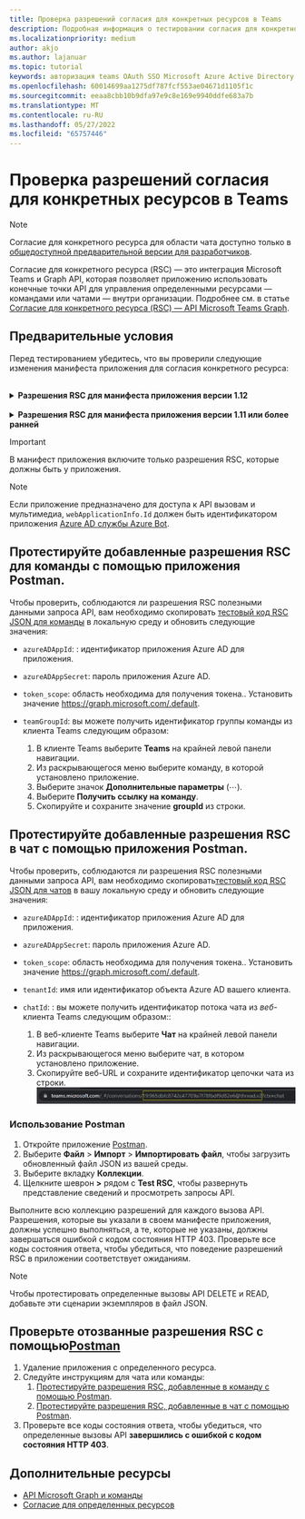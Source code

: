 ```yaml
---
title: Проверка разрешений согласия для конкретных ресурсов в Teams
description: Подробная информация о тестировании согласия для конкретного ресурса в Teams с использованием Postman с примерами кода
ms.localizationpriority: medium
author: akjo
ms.author: lajanuar
ms.topic: tutorial
keywords: авторизация teams OAuth SSO Microsoft Azure Active Directory (Azure AD) rsc Postman Graph
ms.openlocfilehash: 60014699aa1275df787fcf553ae04671d1105f1c
ms.sourcegitcommit: eeaa8cbb10b9dfa97e9c8e169e9940ddfe683a7b
ms.translationtype: MT
ms.contentlocale: ru-RU
ms.lasthandoff: 05/27/2022
ms.locfileid: "65757446"
---
```

# <a name="test-resource-specific-consent-permissions-in-teams"></a>Проверка разрешений согласия для конкретных ресурсов в Teams

> [!NOTE]
> Согласие для конкретного ресурса для области чата доступно только в [общедоступной предварительной версии для разработчиков](../../resources/dev-preview/developer-preview-intro.md).

Согласие для конкретного ресурса (RSC) — это интеграция Microsoft Teams и Graph API, которая позволяет приложению использовать конечные точки API для управления определенными ресурсами — командами или чатами — внутри организации. Подробнее см. в статье [Согласие для конкретного ресурса (RSC) — API Microsoft Teams Graph](resource-specific-consent.md).

## <a name="prerequisites"></a>Предварительные условия

Перед тестированием убедитесь, что вы проверили следующие изменения манифеста приложения для согласия конкретного ресурса:

<br>

<details>

<summary><b>Разрешения RSC для манифеста приложения версии 1.12</b></summary>

Добавьте в манифест приложения ключ [webApplicationInfo](../../resources/schema/manifest-schema.md#webapplicationinfo) со следующими значениями:

|Имя| Тип | Описание|
|---|---|---|
|`id` |String |Идентификатор приложения Azure AD Подробнее см. в статье [Регистрация приложения на портале Azure AD.](resource-specific-consent.md#register-your-app-with-microsoft-identity-platform-using-the-azure-ad-portal).|
|`resource`|String| Это поле не используется в RSC, но должно быть добавлено и иметь значение, чтобы избежать ответа об ошибке; подойдет любая строка.|

Укажите разрешения, необходимые приложению.

|Имя| Тип | Описание|
|---|---|---|
|`authorization`|Object|Список разрешений, необходимых приложению для работы. Для получения дополнительных сведений см.[Авторизация](../../resources/schema/manifest-schema.md#authorization).|

Пример RSC в команде

```json
"webApplicationInfo": {
    "id": "XXxxXXXXX-XxXX-xXXX-XXxx-XXXXXXXxxxXX",
    "resource": "https://RscBasedStoreApp"
    },
"authorization": {
    "permissions": {
        "resourceSpecific": [
            {
                "name": "TeamSettings.Read.Group",
                "type": "Application"
            },
            {
                "name": "TeamSettings.ReadWrite.Group",
                "type": "Application"
            },
            {
                "name": "ChannelSettings.Read.Group",
                "type": "Application"
            },
            {
                "name": "ChannelSettings.ReadWrite.Group",
                "type": "Application"
            },
            {
                "name": "Channel.Create.Group",
                "type": "Application"
            },
            {
                "name": "Channel.Delete.Group",
                "type": "Application"
            },
            {
                "name": "ChannelMessage.Read.Group",
                "type": "Application"
            },
            {
                "name": "TeamsAppInstallation.Read.Group",
                "type": "Application"
            },
            {
                "name": "TeamsTab.Read.Group",
                "type": "Application"
            },
            {
                "name": "TeamsTab.Create.Group",
                "type": "Application"
            },
            {
                "name": "TeamsTab.ReadWrite.Group",
                "type": "Application"
            },
            {
                "name": "TeamsTab.Delete.Group",
                "type": "Application"
            },
            {
                "name": "TeamMember.Read.Group",
                "type": "Application"
            },
            {
                "name": "TeamsActivity.Send.Group",
                "type": "Application"
            }
        ]    
    }
}
```

Пример RSC в чате

```json
"webApplicationInfo": {
    "id": "XXxxXXXXX-XxXX-xXXX-XXxx-XXXXXXXxxxXX",
    "resource": "https://RscBasedStoreApp"
    },
"authorization": {
    "permissions": {
        "resourceSpecific": [
            {
                "name": "ChatSettings.Read.Chat",
                "type": "Application"
            },
            {
                "name": "ChatSettings.ReadWrite.Chat",
                "type": "Application"
            },
            {
                "name": "ChatMessage.Read.Chat",
                "type": "Application"
            },
            {
                "name": "ChatMember.Read.Chat",
                "type": "Application"
            },
            {
                "name": "Chat.Manage.Chat",
                "type": "Application"
            },
            {
                "name": "TeamsTab.Read.Chat",
                "type": "Application"
            },
            {
                "name": "TeamsTab.Create.Chat",
                "type": "Application"
            },
            {
                "name": "TeamsTab.Delete.Chat",
                "type": "Application"
            },
            {
                "name": "TeamsTab.ReadWrite.Chat",
                "type": "Application"
            },
            {
                "name": "TeamsAppInstallation.Read.Chat",
                "type": "Application"
            },
            {
                "name": "OnlineMeeting.ReadBasic.Chat",
                "type": "Application"
            },
            {
                "name": "Calls.AccessMedia.Chat",
                "type": "Application"
            },
            {
                "name": "Calls.JoinGroupCalls.Chat",
                "type": "Application"
            },
            {
                "name": "TeamsActivity.Send.Chat",
                "type": "Application"
            }
        ]    
    }
}
```

> [!NOTE]
> Если приложение предназначено для поддержки установки как для группы, так и для чата, то разрешения для группы и чата можно указать в одном и том же манифесте в разделе`authorization`.

</details>

<br>

<details>

<summary><b>Разрешения RSC для манифеста приложения версии 1.11 или более ранней</b></summary>

Добавьте в манифест приложения ключ [webApplicationInfo](../../resources/schema/manifest-schema.md#webapplicationinfo) со следующими значениями:

|Имя| Тип | Описание|
|---|---|---|
|`id` |String |Идентификатор приложения Azure AD Подробнее см. в статье [Регистрация приложения на портале Azure AD.](resource-specific-consent.md#register-your-app-with-microsoft-identity-platform-using-the-azure-ad-portal).|
|`resource`|String| Это поле не используется в RSC, но должно быть добавлено и иметь значение, чтобы избежать ответа об ошибке; подойдет любая строка.|
|`applicationPermissions`|Массив строк|Разрешения RSC для приложения. Подробнее см. в статье [Разрешения для определенных ресурсов](resource-specific-consent.md#resource-specific-permissions).|

Пример RSC в команде

```json
"webApplicationInfo": {
    "id": "XXxxXXXXX-XxXX-xXXX-XXxx-XXXXXXXxxxXX",
    "resource": "https://RscBasedStoreApp",
    "applicationPermissions": [
        "TeamSettings.Read.Group",
        "TeamSettings.ReadWrite.Group",
        "ChannelSettings.Read.Group",
        "ChannelSettings.ReadWrite.Group",
        "Channel.Create.Group",
        "Channel.Delete.Group",
        "ChannelMessage.Read.Group",
        "TeamsAppInstallation.Read.Group",
        "TeamsTab.Read.Group",
        "TeamsTab.Create.Group",
        "TeamsTab.ReadWrite.Group",
        "TeamsTab.Delete.Group",
        "TeamMember.Read.Group",
        "TeamsActivity.Send.Group"
    ]
  }
```

Пример RSC в чате

```json
"webApplicationInfo": {
    "id": "XXxxXXXXX-XxXX-xXXX-XXxx-XXXXXXXxxxXX",
    "resource": "https://RscBasedStoreApp",
    "applicationPermissions": [
        "ChatSettings.Read.Chat",
        "ChatSettings.ReadWrite.Chat",
        "ChatMessage.Read.Chat",
        "ChatMember.Read.Chat",
        "Chat.Manage.Chat",
        "TeamsTab.Read.Chat",
        "TeamsTab.Create.Chat",
        "TeamsTab.Delete.Chat",
        "TeamsTab.ReadWrite.Chat",
        "TeamsAppInstallation.Read.Chat",
        "OnlineMeeting.ReadBasic.Chat",
        "Calls.AccessMedia.Chat",
        "Calls.JoinGroupCalls.Chat",
        "TeamsActivity.Send.Chat"
    ]
  }
```

<br>

> [!NOTE]
> Если приложение предназначено для поддержки установки как для группы, так и для чата, то разрешения для группы и чата можно указать в одном манифесте в разделе `applicationPermissions`.

</details>

> [!IMPORTANT]
> В манифест приложения включите только разрешения RSC, которые должны быть у приложения.

> [!NOTE]
> Если приложение предназначено для доступа к API вызовам и мультимедиа, `webApplicationInfo.Id` должен быть идентификатором приложения [Azure AD службы Azure Bot](/graph/cloud-communications-get-started#register-a-bot).

## <a name="test-added-rsc-permissions-to-a-team-using-the-postman-app"></a>Протестируйте добавленные разрешения RSC для команды с помощью приложения Postman.

Чтобы проверить, соблюдаются ли разрешения RSC полезными данными запроса API, вам необходимо скопировать [тестовый код RSC JSON для команды](test-team-rsc-json-file.md) в локальную среду и обновить следующие значения:

* `azureADAppId`: : идентификатор приложения Azure AD для приложения.
* `azureADAppSecret`: пароль приложения Azure AD.
* `token_scope`: область необходима для получения токена.. Установить значение https://graph.microsoft.com/.default.
* `teamGroupId`: вы можете получить идентификатор группы команды из клиента Teams следующим образом:

    1. В клиенте Teams выберите **Teams** на крайней левой панели навигации.
    2. Из раскрывающегося меню выберите команду, в которой установлено приложение.
    3. Выберите значок **Дополнительные параметры** (&#8943;).
    4. Выберите **Получить ссылку на команду**.
    5. Скопируйте и сохраните значение **groupId** из строки.

## <a name="test-added-rsc-permissions-to-a-chat-using-the-postman-app"></a>Протестируйте добавленные разрешения RSC в чат с помощью приложения Postman.

Чтобы проверить, соблюдаются ли разрешения RSC полезными данными запроса API, вам необходимо скопировать[тестовый код RSC JSON для чатов](test-chat-rsc-json-file.md) в вашу локальную среду и обновить следующие значения:

* `azureADAppId`: : идентификатор приложения Azure AD для приложения.
* `azureADAppSecret`: пароль приложения Azure AD.
* `token_scope`: область необходима для получения токена.. Установить значение https://graph.microsoft.com/.default.
* `tenantId`: имя или идентификатор объекта Azure AD вашего клиента.
* `chatId`: : вы можете получить идентификатор потока чата из *веб-* клиента Teams следующим образом::

    1. В веб-клиенте Teams выберите **Чат** на крайней левой панели навигации.
    2. Из раскрывающегося меню выберите чат, в котором установлено приложение.
    3. Скопируйте веб-URL и сохраните идентификатор цепочки чата из строки.
![Идентификатор темы чата из веб-URL.](../../assets/images/chat-thread-id.png)

### <a name="use-postman"></a>Использование Postman

1. Откройте приложение [Postman](https://www.postman.com).
2. Выберите **Файл** > **Импорт** > **Импортировать файл**, чтобы загрузить обновленный файл JSON из вашей среды.  
3. Выберите вкладку **Коллекции**.
4. Щелкните шеврон **>** рядом с **Test RSC**, чтобы развернуть представление сведений и просмотреть запросы API.

Выполните всю коллекцию разрешений для каждого вызова API. Разрешения, которые вы указали в своем манифесте приложения, должны успешно выполняться, а те, которые не указаны, должны завершаться ошибкой с кодом состояния HTTP 403. Проверьте все коды состояния ответа, чтобы убедиться, что поведение разрешений RSC в приложении соответствует ожиданиям.

> [!NOTE]
> Чтобы протестировать определенные вызовы API DELETE и READ, добавьте эти сценарии экземпляров в файл JSON.

## <a name="test-revoked-rsc-permissions-using-postman"></a>Проверьте отозванные разрешения RSC с помощью[Postman](https://www.postman.com/)

1. Удаление приложения с определенного ресурса.
2. Следуйте инструкциям для чата или команды:
    1. [Протестируйте разрешения RSC, добавленные в команду с помощью Postman](#test-added-rsc-permissions-to-a-team-using-the-postman-app).
    2. [Протестируйте разрешения RSC, добавленные в чат с помощью Postman](#test-added-rsc-permissions-to-a-chat-using-the-postman-app).
3. Проверьте все коды состояния ответа, чтобы убедиться, что определенные вызовы API **завершились с ошибкой с кодом состояния HTTP 403**.

## <a name="see-also"></a>Дополнительные ресурсы

* [API Microsoft Graph и команды](/graph/api/resources/teams-api-overview?view=graph-rest-1.0&preserve-view=true)
* [Согласие для определенных ресурсов](~/graph-api/rsc/resource-specific-consent.md)
